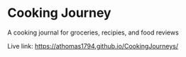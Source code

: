 # Cooking Journey

A cooking journal for groceries, recipies, and food reviews

Live link: https://athomas1794.github.io/CookingJourneys/
